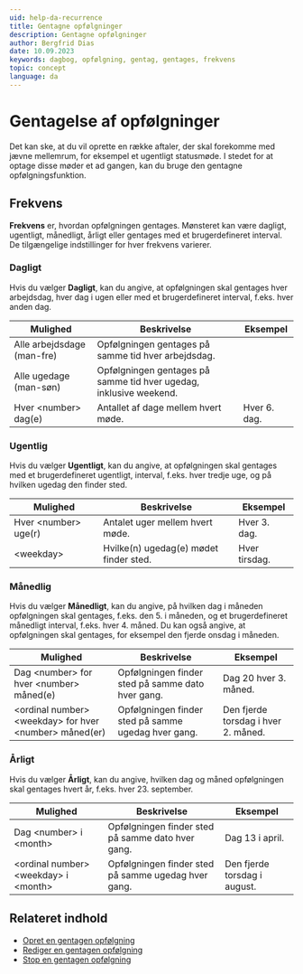 ```yaml
---
uid: help-da-recurrence
title: Gentagne opfølgninger
description: Gentagne opfølgninger
author: Bergfrid Dias
date: 10.09.2023
keywords: dagbog, opfølgning, gentag, gentages, frekvens
topic: concept
language: da
---
```


# Gentagelse af opfølgninger

Det kan ske, at du vil oprette en række aftaler, der skal forekomme med jævne mellemrum, for eksempel et ugentligt statusmøde. I stedet for at optage disse møder et ad gangen, kan du bruge den gentagne opfølgningsfunktion.

## <a id="frequency" />Frekvens

**Frekvens** er, hvordan opfølgningen gentages. Mønsteret kan være dagligt, ugentligt, månedligt, årligt eller gentages med et brugerdefineret interval. De tilgængelige indstillinger for hver frekvens varierer.

### Dagligt

Hvis du vælger **Dagligt**, kan du angive, at opfølgningen skal gentages hver arbejdsdag, hver dag i ugen eller med et brugerdefineret interval, f.eks. hver anden dag.

| Mulighed | Beskrivelse | Eksempel |
|---|---|---|
| Alle arbejdsdage (man-fre) | Opfølgningen gentages på samme tid hver arbejdsdag. | |
| Alle ugedage (man-søn) | Opfølgningen gentages på samme tid hver ugedag, inklusive weekend. | |
| Hver &lt;number&gt; dag(e) | Antallet af dage mellem hvert møde. | Hver 6. dag. |

### Ugentlig

Hvis du vælger **Ugentligt**, kan du angive, at opfølgningen skal gentages med et brugerdefineret ugentligt, interval, f.eks. hver tredje uge, og på hvilken ugedag den finder sted.

| Mulighed | Beskrivelse | Eksempel |
|---|---|---|
| Hver &lt;number&gt; uge(r) | Antalet uger mellem hvert møde. | Hver 3. dag. |
| &lt;weekday&gt;| Hvilke(n) ugedag(e) mødet finder sted. | Hver tirsdag. |

### Månedlig

Hvis du vælger **Månedligt**, kan du angive, på hvilken dag i måneden opfølgningen skal gentages, f.eks. den 5. i måneden, og et brugerdefineret månedligt interval, f.eks. hver 4. måned. Du kan også angive, at opfølgningen skal gentages, for eksempel den fjerde onsdag i måneden.

| Mulighed | Beskrivelse | Eksempel |
|---|---|---|
| Dag &lt;number&gt; for hver &lt;number&gt; måned(e) | Opfølgningen finder sted på samme dato hver gang. | Dag 20 hver 3. måned. |
| &lt;ordinal number&gt; &lt;weekday&gt; for hver &lt;number&gt; måned(er)| Opfølgningen finder sted på samme ugedag hver gang. | Den fjerde torsdag i hver 2. måned. |

### Årligt

Hvis du vælger **Årligt**, kan du angive, hvilken dag og måned opfølgningen skal gentages hvert år, f.eks. hver 23. september.

| Mulighed | Beskrivelse | Eksempel |
|---|---|---|
| Dag &lt;number&gt; i &lt;month&gt; | Opfølgningen finder sted på samme dato hver gang. | Dag 13 i april. |
| &lt;ordinal number&gt; &lt;weekday&gt; i &lt;month&gt; | Opfølgningen finder sted på samme ugedag hver gang. | Den fjerde torsdag i august. |

## Relateret indhold

* [Opret en gentagen opfølgning][4]
* [Rediger en gentagen opfølgning][1]
* [Stop en gentagen opfølgning][3]

<!-- Referenced links -->
[1]: ../edit-follow-up.md#repeat
[3]: stop.md
[4]: create.md

<!-- Referenced images -->
